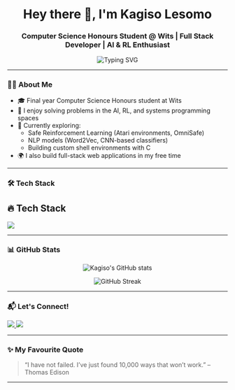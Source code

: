 <h1 align="center">Hey there 👋, I'm Kagiso Lesomo</h1>
<h3 align="center">Computer Science Honours Student @ Wits | Full Stack Developer | AI & RL Enthusiast</h3>

<p align="center">
  <img src="https://readme-typing-svg.demolab.com?font=Fira+Code&size=18&duration=2000&pause=1000&center=true&width=500&lines=Welcome+to+my+GitHub+profile!;Full+Stack+Developer+%7C+AI+%7C+RL+%7C+Systems;Always+building%2C+always+learning+%F0%9F%9A%80" alt="Typing SVG" />
</p>

---

### 👨‍💻 About Me

- 🎓 Final year Computer Science Honours student at Wits  
- 🧠 I enjoy solving problems in the AI, RL, and systems programming spaces  
- 🧪 Currently exploring:
  - Safe Reinforcement Learning (Atari environments, OmniSafe)
  - NLP models (Word2Vec, CNN-based classifiers)
  - Building custom shell environments with C  
- 🌍 I also build full-stack web applications in my free time

---

### 🛠️ Tech Stack

## 🔥 Tech Stack

<p align="left">
  <a href="https://skillicons.dev">
    <img src="https://skillicons.dev/icons?i=js,html,css,react,nextjs,python,tensorflow,cpp,java,php,firebase" />
  </a>
</p>

---

### 📊 GitHub Stats

<p align="center">
  <img src="https://github-readme-stats.vercel.app/api?username=KagisoLesomo&show_icons=true&theme=radical&hide_border=true" alt="Kagiso's GitHub stats"/>
</p>

<p align="center">
  <img src="https://github-readme-streak-stats.herokuapp.com?user=KagisoLesomo&theme=radical&hide_border=true" alt="GitHub Streak"/>
</p>

---

### 📬 Let's Connect!

<p>
  <a href="[https://www.linkedin.com/in/kagisolesomo](https://www.linkedin.com/in/kagiso-lesomo-253a31175/)" target="_blank">
    <img src="https://img.shields.io/badge/LinkedIn-Kagiso Lesomo-blue?style=flat&logo=linkedin">
  </a>
  <a href="mailto:lesomokagiso@gmail.com">
    <img src="https://img.shields.io/badge/Email-lesomokagiso%40gmail.com-red?style=flat&logo=gmail&logoColor=white">
  </a>
</p>

---

### ✨ My Favourite Quote

> “I have not failed. I’ve just found 10,000 ways that won’t work.” – Thomas Edison

---

<!-- Visit: https://github.com/KagisoLesomo -->
